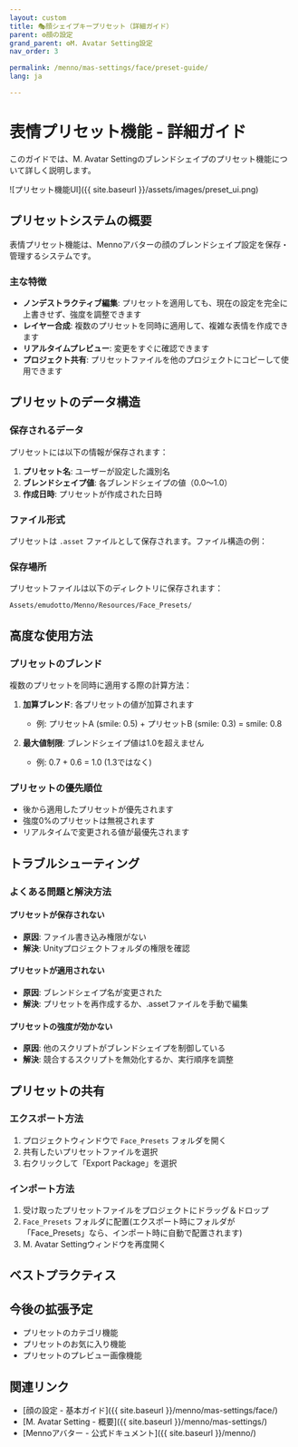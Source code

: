 ```yaml
---
layout: custom
title: 🎭顔シェイプキープリセット（詳細ガイド）
parent: ⚙️顔の設定
grand_parent: ⚙️M. Avatar Setting設定
nav_order: 3

permalink: /menno/mas-settings/face/preset-guide/
lang: ja

---
```


# 表情プリセット機能 - 詳細ガイド

このガイドでは、M. Avatar Settingのブレンドシェイプのプリセット機能について詳しく説明します。

![プリセット機能UI]({{ site.baseurl }}/assets/images/preset_ui.png)

## プリセットシステムの概要

表情プリセット機能は、Mennoアバターの顔のブレンドシェイプ設定を保存・管理するシステムです。

### 主な特徴

- **ノンデストラクティブ編集**: プリセットを適用しても、現在の設定を完全に上書きせず、強度を調整できます
- **レイヤー合成**: 複数のプリセットを同時に適用して、複雑な表情を作成できます
- **リアルタイムプレビュー**: 変更をすぐに確認できます
- **プロジェクト共有**: プリセットファイルを他のプロジェクトにコピーして使用できます

## プリセットのデータ構造

### 保存されるデータ

プリセットには以下の情報が保存されます：

1. **プリセット名**: ユーザーが設定した識別名
2. **ブレンドシェイプ値**: 各ブレンドシェイプの値（0.0〜1.0）
3. **作成日時**: プリセットが作成された日時

### ファイル形式

プリセットは `.asset` ファイルとして保存されます。ファイル構造の例：

### 保存場所

プリセットファイルは以下のディレクトリに保存されます：
```
Assets/emudotto/Menno/Resources/Face_Presets/
```

## 高度な使用方法

### プリセットのブレンド

複数のプリセットを同時に適用する際の計算方法：

1. **加算ブレンド**: 各プリセットの値が加算されます
   - 例: プリセットA (smile: 0.5) + プリセットB (smile: 0.3) = smile: 0.8

2. **最大値制限**: ブレンドシェイプ値は1.0を超えません
   - 例: 0.7 + 0.6 = 1.0 (1.3ではなく)

### プリセットの優先順位

- 後から適用したプリセットが優先されます
- 強度0%のプリセットは無視されます
- リアルタイムで変更される値が最優先されます

## トラブルシューティング

### よくある問題と解決方法

#### プリセットが保存されない
- **原因**: ファイル書き込み権限がない
- **解決**: Unityプロジェクトフォルダの権限を確認

#### プリセットが適用されない
- **原因**: ブレンドシェイプ名が変更された
- **解決**: プリセットを再作成するか、.assetファイルを手動で編集

#### プリセットの強度が効かない
- **原因**: 他のスクリプトがブレンドシェイプを制御している
- **解決**: 競合するスクリプトを無効化するか、実行順序を調整

## プリセットの共有

### エクスポート方法

1. プロジェクトウィンドウで `Face_Presets` フォルダを開く
2. 共有したいプリセットファイルを選択
3. 右クリックして「Export Package」を選択

### インポート方法

1. 受け取ったプリセットファイルをプロジェクトにドラッグ＆ドロップ
2. `Face_Presets` フォルダに配置(エクスポート時にフォルダが「Face_Presets」なら、インポート時に自動で配置されます)
3. M. Avatar Settingウィンドウを再度開く

## ベストプラクティス

## 今後の拡張予定

- プリセットのカテゴリ機能
- プリセットのお気に入り機能
- プリセットのプレビュー画像機能

## 関連リンク

- [顔の設定 - 基本ガイド]({{ site.baseurl }}/menno/mas-settings/face/)
- [M. Avatar Setting - 概要]({{ site.baseurl }}/menno/mas-settings/)
- [Mennoアバター - 公式ドキュメント]({{ site.baseurl }}/menno/) 